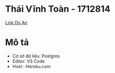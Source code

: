 # Thái Vĩnh Toàn - 1712814

[Link  Do An](https://thaivinhtoan1712824.herokuapp.com/)

# Mô tả

- Cơ sở dữ liệu: Postgres
- Editor: VS Code
- Host : Heroku.com
